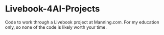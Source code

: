 # Livebook-4AI-Projects
Code to work through a Livebook project at Manning.com. For my education only, so none of the code is likely worth your time.
